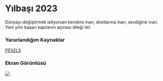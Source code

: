 <h1>Yılbaşı 2023</h1>
 <p>Dünyayı değiştirmek istiyorsan kendine inan, dostlarına inan, sevdiğine inan. Yeni yılın başarı kapılarını açması dileği ile!</p>

 <h3>Yararlandığım Kaynaklar</h3>
  <a href="https://www.pexels.com/tr-tr/arama/videos/havai%20fi%C5%9Fek/"> PEXELS</a>


 <h3>Ekran Görüntüsü</h3>
  <a href="https://github.com/sefa1-sonmez/yilbasi/blob/main/images/y%C4%B1lba%C5%9F%C4%B1.gif"></a>

 ![](yılbaşı.gif)

